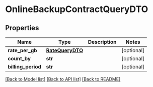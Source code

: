# OnlineBackupContractQueryDTO

## Properties
Name | Type | Description | Notes
------------ | ------------- | ------------- | -------------
**rate_per_gb** | [**RateQueryDTO**](RateQueryDTO.md) |  | [optional] 
**count_by** | **str** |  | [optional] 
**billing_period** | **str** |  | [optional] 

[[Back to Model list]](../README.md#documentation-for-models) [[Back to API list]](../README.md#documentation-for-api-endpoints) [[Back to README]](../README.md)


